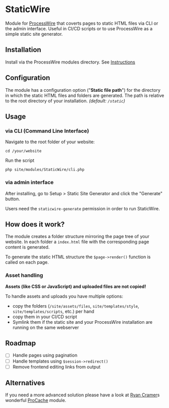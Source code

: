 # StaticWire

Module for [ProcessWire](https://processwire.com/) that coverts pages to static HTML files via CLI or the admin interface.
Useful in CI/CD scripts or to use ProcessWire as a simple static site generator.

## Installation

Install via the ProcessWire modules directory. See [Instructions](https://modules.processwire.com/install-uninstall/)

## Configuration

The module has a configuration option ("**Static file path**\") for the directory in which the static HTML files and folders are generated. The path is relative to the root directory of your installation. *(default: `/static`)*

## Usage

### via CLI (Command Line Interface)

Navigate to the root folder of your website:

    cd /your/website

Run the script

    php site/modules/StaticWire/cli.php

### via admin interface

After installing, go to Setup > Static Site Generator and click the "Generate" button.

Users need the `staticwire-generate` permission in order to run StaticWire.

## How does it work?

The module creates a folder structure mirroring the page tree of your website.
In each folder a `index.html` file with the corresponding page content is generated.

To generate the static HTML structure the `$page->render()` function is called on each page.

### Asset handling

**Assets (like CSS or JavaScript) and uploaded files are not copied!**

To handle assets and uploads you have multiple options:

* copy the folders (`/site/assets/files`, `site/templates/style`, `site/templates/scripts`, etc.) per hand
* copy them in your CI/CD script
* Symlink them if the static site and your ProcessWire installation are running on the same webserver

## Roadmap 

* [ ] Handle pages using pagination
* [ ] Handle templates using `$session->redirect()`
* [ ] Remove frontend editing links from output

## Alternatives

If you need a more advanced solution please have a look at [Ryan Cramer](http://directory.processwire.com/developers/ryan-cramer/)s wonderful [ProCache](https://modules.processwire.com/modules/pro-cache/) module.
